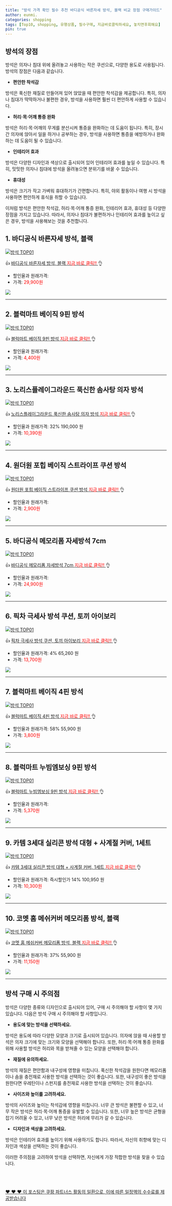 ```yaml
---
title: "방석 가격 확인 필수 추천 바디공식 바른자세 방석, 블랙 비교 장점 구매가이드"
author: eunmi.
categories: shopping
tags: [Top10, shopping, 유행상품, 필수구매, 지금바로클릭하세요, 놓치면후회해요]
pin: true
---
```

## 방석의 장점

방석은 의자나 침대 위에 올려놓고 사용하는 작은 쿠션으로, 다양한 용도로 사용됩니다. 방석의 장점은 다음과 같습니다.

* **편안한 착석감**

방석은 푹신한 재질로 만들어져 있어 앉았을 때 편안한 착석감을 제공합니다. 특히, 의자나 침대가 딱딱하거나 불편한 경우, 방석을 사용하면 훨씬 더 편안하게 사용할 수 있습니다.

* **허리·목·어깨 통증 완화**

방석은 허리·목·어깨의 무게를 분산시켜 통증을 완화하는 데 도움이 됩니다. 특히, 장시간 의자에 앉아서 일을 하거나 공부하는 경우, 방석을 사용하면 통증을 예방하거나 완화하는 데 도움이 될 수 있습니다.

* **인테리어 효과**

방석은 다양한 디자인과 색상으로 출시되어 있어 인테리어 효과를 높일 수 있습니다. 특히, 밋밋한 의자나 침대에 방석을 올려놓으면 분위기를 바꿀 수 있습니다.

* **휴대성**

방석은 크기가 작고 가벼워 휴대하기가 간편합니다. 특히, 야외 활동이나 여행 시 방석을 사용하면 편안하게 휴식을 취할 수 있습니다.

이처럼 방석은 편안한 착석감, 허리·목·어깨 통증 완화, 인테리어 효과, 휴대성 등 다양한 장점을 가지고 있습니다. 따라서, 의자나 침대가 불편하거나 인테리어 효과를 높이고 싶은 경우, 방석을 사용해보는 것을 추천합니다.

   

## 1. 바디공식 바른자세 방석, 블랙

[![방석 TOP01](https://thumbnail6.coupangcdn.com/thumbnails/remote/230x230ex/image/retail/images/809069195964118-5fab0e47-a03e-4fc9-9939-01cfcb14f2af.jpg)](https://link.coupang.com/re/AFFSDP?lptag=AF3617701&subid=GithubCoopas&pageKey=1702985908&traceid=V0-153&itemId=2898137490&vendorItemId=70887117151)


👍 [바디공식 바른자세 방석, 블랙 <font color=red> 지금 바로 클릭!! </font> ](https://link.coupang.com/re/AFFSDP?lptag=AF3617701&subid=GithubCoopas&pageKey=1702985908&traceid=V0-153&itemId=2898137490&vendorItemId=70887117151) 👌 


- 할인율과 원래가격: 
- 가격: <span style='color:red'>29,900원</span>

[![](/discount_price.png)](https://link.coupang.com/re/AFFSDP?lptag=AF3617701&subid=GithubCoopas&pageKey=1702985908&traceid=V0-153&itemId=2898137490&vendorItemId=70887117151)

---


   

## 2. 블럭마트 베이직 9핀 방석

[![방석 TOP01](https://thumbnail10.coupangcdn.com/thumbnails/remote/230x230ex/image/retail/images/2016/06/21/11/8/2887d110-72fc-4b0f-a7e8-8f29f29adb0d.jpg)](https://link.coupang.com/re/AFFSDP?lptag=AF3617701&subid=GithubCoopas&pageKey=4755174&traceid=V0-153&itemId=21620650&vendorItemId=3031572410)


👍 [블럭마트 베이직 9핀 방석 <font color=red> 지금 바로 클릭!! </font> ](https://link.coupang.com/re/AFFSDP?lptag=AF3617701&subid=GithubCoopas&pageKey=4755174&traceid=V0-153&itemId=21620650&vendorItemId=3031572410) 👌 


- 할인율과 원래가격: 
- 가격: <span style='color:red'>4,400원</span>

[![](/discount_price.png)](https://link.coupang.com/re/AFFSDP?lptag=AF3617701&subid=GithubCoopas&pageKey=4755174&traceid=V0-153&itemId=21620650&vendorItemId=3031572410)

---


   

## 3. 노리스플레이그라운드 푹신한 솜사탕 의자 방석

[![방석 TOP01](https://thumbnail10.coupangcdn.com/thumbnails/remote/230x230ex/image/vendor_inventory/cf6b/353aff28177501394c4204b606a0721c76c22759a340178c40efc368c521.png)](https://link.coupang.com/re/AFFSDP?lptag=AF3617701&subid=GithubCoopas&pageKey=6382858878&traceid=V0-153&itemId=13569456496&vendorItemId=82559777219)


👍 [노리스플레이그라운드 푹신한 솜사탕 의자 방석 <font color=red> 지금 바로 클릭!! </font> ](https://link.coupang.com/re/AFFSDP?lptag=AF3617701&subid=GithubCoopas&pageKey=6382858878&traceid=V0-153&itemId=13569456496&vendorItemId=82559777219) 👌 


- 할인율과 원래가격: 32%  190,000   원
- 가격: <span style='color:red'>10,390원</span>

[![](/discount_price.png)](https://link.coupang.com/re/AFFSDP?lptag=AF3617701&subid=GithubCoopas&pageKey=6382858878&traceid=V0-153&itemId=13569456496&vendorItemId=82559777219)

---


   

## 4. 원더원 포힙 베이직 스트라이프 쿠션 방석

[![방석 TOP01](https://thumbnail9.coupangcdn.com/thumbnails/remote/230x230ex/image/vendor_inventory/8642/4143b6438327e4ea7aeb3ecabf94f68826a6f46550146a21aa33ac45b57e.jpg)](https://link.coupang.com/re/AFFSDP?lptag=AF3617701&subid=GithubCoopas&pageKey=256570935&traceid=V0-153&itemId=805817100&vendorItemId=85653842579)


👍 [원더원 포힙 베이직 스트라이프 쿠션 방석 <font color=red> 지금 바로 클릭!! </font> ](https://link.coupang.com/re/AFFSDP?lptag=AF3617701&subid=GithubCoopas&pageKey=256570935&traceid=V0-153&itemId=805817100&vendorItemId=85653842579) 👌 


- 할인율과 원래가격: 
- 가격: <span style='color:red'>2,900원</span>

[![](/discount_price.png)](https://link.coupang.com/re/AFFSDP?lptag=AF3617701&subid=GithubCoopas&pageKey=256570935&traceid=V0-153&itemId=805817100&vendorItemId=85653842579)

---


   

## 5. 바디공식 메모리폼 자세방석 7cm

[![방석 TOP01](https://thumbnail10.coupangcdn.com/thumbnails/remote/230x230ex/image/retail/images/4601514588087676-a9ecb0bc-b117-499f-997a-8f33d3333eab.jpg)](https://link.coupang.com/re/AFFSDP?lptag=AF3617701&subid=GithubCoopas&pageKey=6745563310&traceid=V0-153&itemId=15760191076&vendorItemId=82973660921)


👍 [바디공식 메모리폼 자세방석 7cm <font color=red> 지금 바로 클릭!! </font> ](https://link.coupang.com/re/AFFSDP?lptag=AF3617701&subid=GithubCoopas&pageKey=6745563310&traceid=V0-153&itemId=15760191076&vendorItemId=82973660921) 👌 


- 할인율과 원래가격: 
- 가격: <span style='color:red'>24,900원</span>

[![](/discount_price.png)](https://link.coupang.com/re/AFFSDP?lptag=AF3617701&subid=GithubCoopas&pageKey=6745563310&traceid=V0-153&itemId=15760191076&vendorItemId=82973660921)

---


   

## 6. 픽차 극세사 방석 쿠션, 토끼 아이보리

[![방석 TOP01](https://thumbnail8.coupangcdn.com/thumbnails/remote/230x230ex/image/retail/images/2814668257461071-72475f66-d519-463c-bdd0-99e6af008336.jpg)](https://link.coupang.com/re/AFFSDP?lptag=AF3617701&subid=GithubCoopas&pageKey=7093848958&traceid=V0-153&itemId=7656144491&vendorItemId=74751644704)


👍 [픽차 극세사 방석 쿠션, 토끼 아이보리 <font color=red> 지금 바로 클릭!! </font> ](https://link.coupang.com/re/AFFSDP?lptag=AF3617701&subid=GithubCoopas&pageKey=7093848958&traceid=V0-153&itemId=7656144491&vendorItemId=74751644704) 👌 


- 할인율과 원래가격: 4%  65,260   원
- 가격: <span style='color:red'>13,700원</span>

[![](/discount_price.png)](https://link.coupang.com/re/AFFSDP?lptag=AF3617701&subid=GithubCoopas&pageKey=7093848958&traceid=V0-153&itemId=7656144491&vendorItemId=74751644704)

---


   

## 7. 블럭마트 베이직 4핀 방석

[![방석 TOP01](https://thumbnail10.coupangcdn.com/thumbnails/remote/230x230ex/image/retail/images/2016/06/21/11/0/956d9bce-ce3e-44ca-a9bf-1cc52d1d2600.jpg)](https://link.coupang.com/re/AFFSDP?lptag=AF3617701&subid=GithubCoopas&pageKey=4755181&traceid=V0-153&itemId=21620709&vendorItemId=3031572594)


👍 [블럭마트 베이직 4핀 방석 <font color=red> 지금 바로 클릭!! </font> ](https://link.coupang.com/re/AFFSDP?lptag=AF3617701&subid=GithubCoopas&pageKey=4755181&traceid=V0-153&itemId=21620709&vendorItemId=3031572594) 👌 


- 할인율과 원래가격: 58%  55,900   원
- 가격: <span style='color:red'>3,800원</span>

[![](/discount_price.png)](https://link.coupang.com/re/AFFSDP?lptag=AF3617701&subid=GithubCoopas&pageKey=4755181&traceid=V0-153&itemId=21620709&vendorItemId=3031572594)

---


   

## 8. 블럭마트 누빔엠보싱 9핀 방석

[![방석 TOP01](https://thumbnail9.coupangcdn.com/thumbnails/remote/230x230ex/image/retail/images/2016/12/07/18/4/152a9d5a-32a2-42d1-bc0e-e094d06494fe.jpg)](https://link.coupang.com/re/AFFSDP?lptag=AF3617701&subid=GithubCoopas&pageKey=10780048&traceid=V0-153&itemId=46688857&vendorItemId=3072969664)


👍 [블럭마트 누빔엠보싱 9핀 방석 <font color=red> 지금 바로 클릭!! </font> ](https://link.coupang.com/re/AFFSDP?lptag=AF3617701&subid=GithubCoopas&pageKey=10780048&traceid=V0-153&itemId=46688857&vendorItemId=3072969664) 👌 


- 할인율과 원래가격: 
- 가격: <span style='color:red'>5,370원</span>

[![](/discount_price.png)](https://link.coupang.com/re/AFFSDP?lptag=AF3617701&subid=GithubCoopas&pageKey=10780048&traceid=V0-153&itemId=46688857&vendorItemId=3072969664)

---


   

## 9. 카템 3세대 실리콘 방석 대형 + 사계절 커버, 1세트

[![방석 TOP01](https://thumbnail8.coupangcdn.com/thumbnails/remote/230x230ex/image/retail/images/555736735373436-893d3ede-c348-451d-a3a8-b9d5f4bb9515.jpg)](https://link.coupang.com/re/AFFSDP?lptag=AF3617701&subid=GithubCoopas&pageKey=1704427761&traceid=V0-153&itemId=2900528939&vendorItemId=70889476109)


👍 [카템 3세대 실리콘 방석 대형 + 사계절 커버, 1세트 <font color=red> 지금 바로 클릭!! </font> ](https://link.coupang.com/re/AFFSDP?lptag=AF3617701&subid=GithubCoopas&pageKey=1704427761&traceid=V0-153&itemId=2900528939&vendorItemId=70889476109) 👌 


- 할인율과 원래가격: 즉시할인가 14%  100,950   원
- 가격: <span style='color:red'>10,300원</span>

[![](/discount_price.png)](https://link.coupang.com/re/AFFSDP?lptag=AF3617701&subid=GithubCoopas&pageKey=1704427761&traceid=V0-153&itemId=2900528939&vendorItemId=70889476109)

---


   

## 10. 코멧 홈 메쉬커버 메모리폼 방석, 블랙

[![방석 TOP01](https://thumbnail7.coupangcdn.com/thumbnails/remote/230x230ex/image/retail/images/5654131514136109-c0627601-df10-4421-9409-19debc101656.jpg)](https://link.coupang.com/re/AFFSDP?lptag=AF3617701&subid=GithubCoopas&pageKey=7123695846&traceid=V0-153&itemId=17842944504&vendorItemId=85006502693)


👍 [코멧 홈 메쉬커버 메모리폼 방석, 블랙 <font color=red> 지금 바로 클릭!! </font> ](https://link.coupang.com/re/AFFSDP?lptag=AF3617701&subid=GithubCoopas&pageKey=7123695846&traceid=V0-153&itemId=17842944504&vendorItemId=85006502693) 👌 


- 할인율과 원래가격: 37%  55,900   원
- 가격: <span style='color:red'>11,150원</span>

[![](/discount_price.png)](https://link.coupang.com/re/AFFSDP?lptag=AF3617701&subid=GithubCoopas&pageKey=7123695846&traceid=V0-153&itemId=17842944504&vendorItemId=85006502693)

---
## 방석 구매 시 주의점

방석은 다양한 종류와 디자인으로 출시되어 있어, 구매 시 주의해야 할 사항이 몇 가지 있습니다. 다음은 방석 구매 시 주의해야 할 사항입니다.

* **용도에 맞는 방석을 선택하세요.**

방석은 용도에 따라 다양한 모양과 크기로 출시되어 있습니다. 의자에 앉을 때 사용할 방석은 의자 크기에 맞는 크기와 모양을 선택해야 합니다. 또한, 허리·목·어깨 통증 완화를 위해 사용할 방석은 허리와 목을 받쳐줄 수 있는 모양을 선택해야 합니다.

* **재질에 유의하세요.**

방석의 재질은 편안함과 내구성에 영향을 미칩니다. 푹신한 착석감을 원한다면 메모리폼이나 솜을 충전재로 사용한 방석을 선택하는 것이 좋습니다. 또한, 내구성이 좋은 방석을 원한다면 우레탄이나 스펀지를 충전재로 사용한 방석을 선택하는 것이 좋습니다.

* **사이즈와 높이를 고려하세요.**

방석의 사이즈와 높이는 착석감에 영향을 미칩니다. 너무 큰 방석은 불편할 수 있고, 너무 작은 방석은 허리·목·어깨 통증을 유발할 수 있습니다. 또한, 너무 높은 방석은 균형을 잡기 어려울 수 있고, 너무 낮은 방석은 허리에 무리가 갈 수 있습니다.

* **디자인과 색상을 고려하세요.**

방석은 인테리어 효과를 높이기 위해 사용하기도 합니다. 따라서, 자신의 취향에 맞는 디자인과 색상을 선택하는 것이 좋습니다.

이러한 주의점을 고려하여 방석을 선택하면, 자신에게 가장 적합한 방석을 찾을 수 있습니다.<br><br><br><br><br> [ ❤ ❤ ❤ 이 포스팅은 쿠팡 파트너스 활동의 일환으로, 이에 따른 일정액의 수수료를 제공받습니다](https://link.coupang.com/a/bcEFyh)